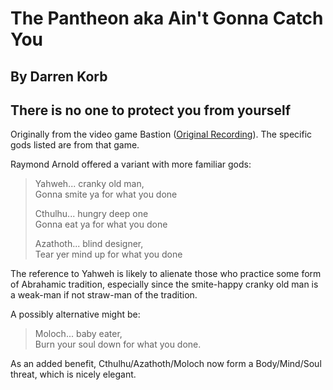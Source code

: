 #  The Pantheon aka Ain't Gonna Catch You
## By Darren Korb
## There is no one to protect you from yourself

Originally from the video game Bastion ([Original Recording](https://www.youtube.com/watch?v=4s3b5OR2YhE)).  The specific gods listed are from that game.

Raymond Arnold offered a variant with more familiar gods:


> Yahweh... cranky old man,    
> Gonna smite ya for what you done
>
> Cthulhu... hungry deep one    
> Gonna eat ya for what you done
>
> Azathoth... blind designer,    
> Tear yer mind up for what you done

The reference to Yahweh is likely to alienate those who practice some form of Abrahamic tradition, especially since the smite-happy cranky old man is a weak-man if not straw-man of the tradition.

A possibly alternative might be:

> Moloch... baby eater,    
> Burn your soul down for what you done.

As an added benefit, Cthulhu/Azathoth/Moloch now form a Body/Mind/Soul threat, which is nicely elegant.